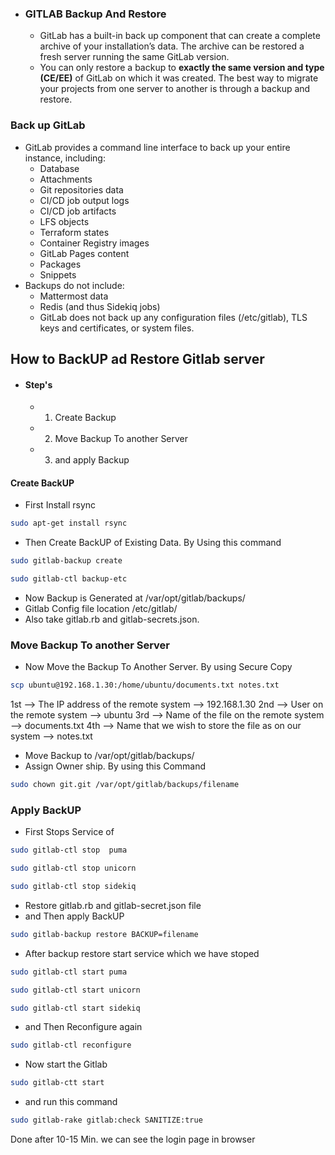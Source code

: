 - ### GITLAB Backup And Restore
	- GitLab has a built-in back up component that can create a complete archive of your installation’s data. The archive can be restored a fresh server running the same GitLab version.
	- You can only restore a backup to **exactly the same version and type (CE/EE)** of GitLab on which it was created. The best way to migrate your projects from one server to another is through a backup and restore.


### Back up GitLab
- GitLab provides a command line interface to back up your entire instance, including:
	-   Database
	-   Attachments
	-   Git repositories data
	-   CI/CD job output logs
	-   CI/CD job artifacts
	-   LFS objects
	-   Terraform states 
	-   Container Registry images
	-   GitLab Pages content
	-   Packages 
	-   Snippets
- Backups do not include:
	-   Mattermost data
	-   Redis (and thus Sidekiq jobs)
	- GitLab does not back up any configuration files (/etc/gitlab), TLS keys and certificates, or system files.

## How to BackUP ad Restore Gitlab server 

- #### Step's 
	- 1. Create Backup 
	- 2. Move Backup To another Server
	- 3. and apply Backup

#### Create BackUP
-  First Install rsync
```bash
sudo apt-get install rsync
```
- Then Create BackUP of Existing Data. By Using this command
```bash
sudo gitlab-backup create
```

```bash
sudo gitlab-ctl backup-etc
```

- Now Backup is Generated at  /var/opt/gitlab/backups/ 
- Gitlab Config file location /etc/gitlab/
- Also take gitlab.rb and gitlab-secrets.json. 

### Move Backup To another Server
- Now Move the Backup To Another Server. By using Secure Copy
```bash
scp ubuntu@192.168.1.30:/home/ubuntu/documents.txt notes.txt
```
1st   -->     The IP address of the remote system                     -->           192.168.1.30
2nd -->     User on the remote system                                      -->           ubuntu
3rd  -->     Name of the file on the remote system                   -->           documents.txt
4th  -->     Name that we wish to store the file as on our system   -->  notes.txt

- Move Backup to /var/opt/gitlab/backups/
- Assign Owner ship. By using this Command
```bash
sudo chown git.git /var/opt/gitlab/backups/filename
```

### Apply BackUP
- First Stops Service of 
```bash
sudo gitlab-ctl stop  puma
```

```bash
sudo gitlab-ctl stop unicorn
```

```bash
sudo gitlab-ctl stop sidekiq
```


- Restore gitlab.rb and gitlab-secret.json file
- and Then apply BackUP
```bash
sudo gitlab-backup restore BACKUP=filename
```

- After backup restore start service which we have stoped

```bash
sudo gitlab-ctl start puma
```

```bash
sudo gitlab-ctl start unicorn
```

```bash
sudo gitlab-ctl start sidekiq
```

- and Then Reconfigure again
```bash
sudo gitlab-ctl reconfigure
```

- Now start the Gitlab
```bash
sudo gitlab-ctt start
```

- and run this command
```bash
sudo gitlab-rake gitlab:check SANITIZE:true
```

Done after 10-15 Min. we can see the login page in browser

